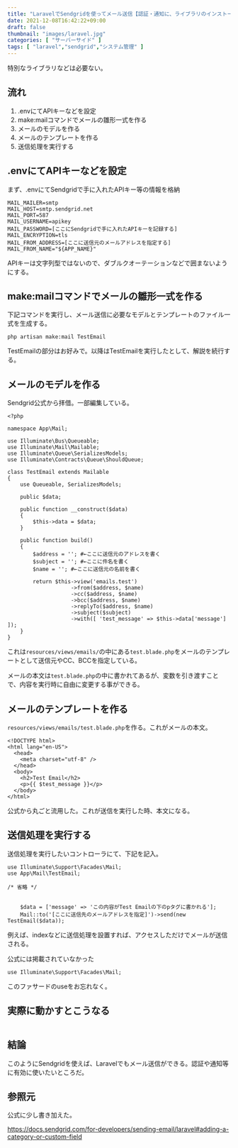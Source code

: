 ```yaml
---
title: "LaravelでSendgridを使ってメール送信【認証・通知に、ライブラリのインストールは不要】"
date: 2021-12-08T16:42:22+09:00
draft: false
thumbnail: "images/laravel.jpg"
categories: [ "サーバーサイド" ]
tags: [ "laravel","sendgrid","システム管理" ]
---
```


特別なライブラリなどは必要ない。

## 流れ

1. .envにてAPIキーなどを設定
1. make:mailコマンドでメールの雛形一式を作る
1. メールのモデルを作る
1. メールのテンプレートを作る
1. 送信処理を実行する


## .envにてAPIキーなどを設定

まず、.envにてSendgridで手に入れたAPIキー等の情報を格納

    MAIL_MAILER=smtp
    MAIL_HOST=smtp.sendgrid.net
    MAIL_PORT=587
    MAIL_USERNAME=apikey
    MAIL_PASSWORD=[ここにSendgridで手に入れたAPIキーを記録する]
    MAIL_ENCRYPTION=tls
    MAIL_FROM_ADDRESS=[ここに送信元のメールアドレスを指定する]
    MAIL_FROM_NAME="${APP_NAME}"

APIキーは文字列型ではないので、ダブルクオーテーションなどで囲まないようにする。


## make:mailコマンドでメールの雛形一式を作る

下記コマンドを実行し、メール送信に必要なモデルとテンプレートのファイル一式を生成する。

    php artisan make:mail TestEmail

TestEmailの部分はお好みで。以降はTestEmailを実行したとして、解説を続行する。

## メールのモデルを作る

Sendgrid公式から拝借。一部編集している。

    <?php
    
    namespace App\Mail;
    
    use Illuminate\Bus\Queueable;
    use Illuminate\Mail\Mailable;
    use Illuminate\Queue\SerializesModels;
    use Illuminate\Contracts\Queue\ShouldQueue;
    
    class TestEmail extends Mailable
    {
        use Queueable, SerializesModels;
    
        public $data;
    
        public function __construct($data)
        {
            $this->data = $data;
        }
    
        public function build()
        {
            $address = ''; #←ここに送信元のアドレスを書く
            $subject = ''; #←ここに件名を書く
            $name = ''; #←ここに送信元の名前を書く
    
            return $this->view('emails.test')
                        ->from($address, $name)
                        ->cc($address, $name)
                        ->bcc($address, $name)
                        ->replyTo($address, $name)
                        ->subject($subject)
                        ->with([ 'test_message' => $this->data['message'] ]);
        }
    }

これは`resources/views/emails/`の中にある`test.blade.php`をメールのテンプレートとして送信元やCC、BCCを指定している。

メールの本文は`test.blade.php`の中に書かれてあるが、変数を引き渡すことで、内容を実行時に自由に変更する事ができる。

## メールのテンプレートを作る

`resources/views/emails/test.blade.php`を作る。これがメールの本文。

    <!DOCTYPE html>
    <html lang="en-US">
      <head>
        <meta charset="utf-8" />
      </head>
      <body>
        <h2>Test Email</h2>
        <p>{{ $test_message }}</p>
      </body>
    </html>

公式から丸ごと流用した。これが送信を実行した時、本文になる。


## 送信処理を実行する

送信処理を実行したいコントローラにて、下記を記入。


    use Illuminate\Support\Facades\Mail;
    use App\Mail\TestEmail;

    /* 省略 */


        $data = ['message' => 'この内容がTest Emailの下のpタグに書かれる'];
        Mail::to('[ここに送信先のメールアドレスを指定]')->send(new TestEmail($data));


例えば、indexなどに送信処理を設置すれば、アクセスしただけでメールが送信される。

公式には掲載されていなかった

    use Illuminate\Support\Facades\Mail;

このファサードのuseをお忘れなく。


## 実際に動かすとこうなる

<div class="img-center"><img src="/images/Screenshot from 2021-12-08 18-18-53.png" alt=""></div>


## 結論

このようにSendgridを使えば、Laravelでもメール送信ができる。認証や通知等に有効に使いたいところだ。

## 参照元

公式に少し書き加えた。

https://docs.sendgrid.com/for-developers/sending-email/laravel#adding-a-category-or-custom-field


